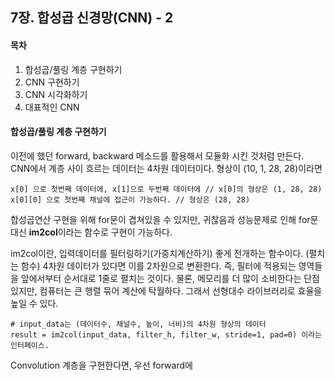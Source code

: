 ## 7장. 합성곱 신경망(CNN) - 2
#### 목차
1) 합성곱/풀링 계층 구현하기
2) CNN 구현하기
3) CNN 시각화하기
4) 대표적인 CNN
#### 합성곱/풀링 계층 구현하기
이전에 했던 forward, backward 메소드를 활용해서 모듈화 시킨 것처럼 만든다.
CNN에서 계층 사이 흐르는 데이터는 4차원 데이터이다.
형상이 (10, 1, 28, 28)이라면 
```
x[0] 으로 첫번째 데이터에, x[1]으로 두번째 데이터에 // x[0]의 형상은 (1, 28, 28)
x[0][0] 으로 첫번째 채널에 접근이 가능하다. // 형상은 (28, 28)
```
합성곱연산 구현을 위해 for문이 겹쳐있을 수 있지만, 귀찮음과 성능문제로 인해 for문대신 **im2col**이라는 함수로 구현이 가능하다.

im2col이란, 입력데이터를 필터링하기(가중치계산하기) 좋게 전개하는 함수이다. (펼치는 함수)
4차원 데이터가 있다면 이를 2차원으로 변환한다. 즉, 필터에 적용되는 영역들을 앞에서부터 순서대로 1줄로 펼치는 것이다. 
물론, 메모리를 더 많이 소비한다는 단점 있지만, 컴퓨터는 큰 행렬 묶어 계산에 탁월하다. 그래서 선형대수 라이브러리로 효율을 높일 수 있다.
```
# input_data는 (데이터수, 채널수, 높이, 너비)의 4차원 형상의 데이터
result = im2col(input_data, filter_h, filter_w, stride=1, pad=0) 이라는 인터페이스.
```
Convolution 계층을 구현한다면,  우선 forward에